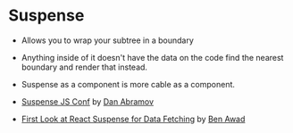# Suspense

- Allows you to wrap your subtree in a boundary
- Anything inside of it doesn't have the data on the code find the nearest boundary and render that instead.
- Suspense as a component is more cable as a component.

- [Suspense JS Conf](https://youtu.be/nLF0n9SACd4) by [Dan Abramov](https://twitter.com/dan_abramov)

- [First Look at React Suspense for Data Fetching](https://www.youtube.com/watch?v=fTFoBr5LJGE) by [Ben Awad](https://www.youtube.com/channel/UC-8QAzbLcRglXeN_MY9blyw)
